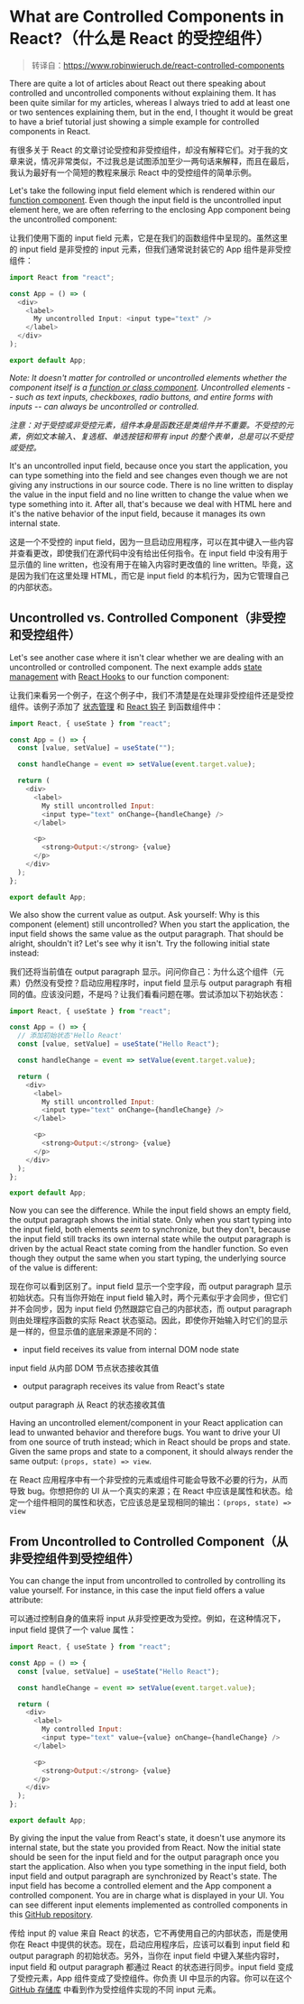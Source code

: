 # What are Controlled Components in React?（什么是 React 的受控组件）

> 转译自：https://www.robinwieruch.de/react-controlled-components

There are quite a lot of articles about React out there speaking about controlled and uncontrolled components without explaining them. It has been quite similar for my articles, whereas I always tried to add at least one or two sentences explaining them, but in the end, I thought it would be great to have a brief tutorial just showing a simple example for controlled components in React.

有很多关于 React 的文章讨论受控和非受控组件，却没有解释它们。对于我的文章来说，情况非常类似，不过我总是试图添加至少一两句话来解释，而且在最后，我认为最好有一个简短的教程来展示 React 中的受控组件的简单示例。

Let's take the following input field element which is rendered within our [function component](). Even though the input field is the uncontrolled input element here, we are often referring to the enclosing App component being the uncontrolled component:

让我们使用下面的 input field 元素，它是在我们的函数组件中呈现的。虽然这里的 input field 是非受控的 input 元素，但我们通常说封装它的 App 组件是非受控组件：

```js
import React from "react";

const App = () => (
  <div>
    <label>
      My uncontrolled Input: <input type="text" />
    </label>
  </div>
);

export default App;
```

_Note: It doesn't matter for controlled or uncontrolled elements whether the component itself is a [function or class component](https://www.robinwieruch.de/react-component-types/). Uncontrolled elements -- such as text inputs, checkboxes, radio buttons, and entire forms with inputs -- can always be uncontrolled or controlled._

_注意：对于受控或非受控元素，组件本身是函数还是类组件并不重要。不受控的元素，例如文本输入、复选框、单选按钮和带有 input 的整个表单，总是可以不受控或受控。_

It's an uncontrolled input field, because once you start the application, you can type something into the field and see changes even though we are not giving any instructions in our source code. There is no line written to display the value in the input field and no line written to change the value when we type something into it. After all, that's because we deal with HTML here and it's the native behavior of the input field, because it manages its own internal state.

这是一个不受控的 input field，因为一旦启动应用程序，可以在其中键入一些内容并查看更改，即使我们在源代码中没有给出任何指令。在 input field 中没有用于显示值的 line written，也没有用于在输入内容时更改值的 line written。毕竟，这是因为我们在这里处理 HTML，而它是 input field 的本机行为，因为它管理自己的内部状态。

## Uncontrolled vs. Controlled Component（非受控和受控组件）

Let's see another case where it isn't clear whether we are dealing with an uncontrolled or controlled component. The next example adds [state management]() with [React Hooks]() to our function component:

让我们来看另一个例子，在这个例子中，我们不清楚是在处理非受控组件还是受控组件。该例子添加了 [状态管理]() 和 [React 钩子]() 到函数组件中：

```js
import React, { useState } from "react";

const App = () => {
  const [value, setValue] = useState("");

  const handleChange = event => setValue(event.target.value);

  return (
    <div>
      <label>
        My still uncontrolled Input:
        <input type="text" onChange={handleChange} />
      </label>

      <p>
        <strong>Output:</strong> {value}
      </p>
    </div>
  );
};

export default App;
```

We also show the current value as output. Ask yourself: Why is this component (element) still uncontrolled? When you start the application, the input field shows the same value as the output paragraph. That should be alright, shouldn't it? Let's see why it isn't. Try the following initial state instead:

我们还将当前值在 output paragraph 显示。问问你自己：为什么这个组件（元素）仍然没有受控？启动应用程序时，input field 显示与 output paragraph 有相同的值。应该没问题，不是吗？让我们看看问题在哪。尝试添加以下初始状态：

```js
import React, { useState } from "react";

const App = () => {
  // 添加初始状态'Hello React'
  const [value, setValue] = useState("Hello React");

  const handleChange = event => setValue(event.target.value);

  return (
    <div>
      <label>
        My still uncontrolled Input:
        <input type="text" onChange={handleChange} />
      </label>

      <p>
        <strong>Output:</strong> {value}
      </p>
    </div>
  );
};

export default App;
```

Now you can see the difference. While the input field shows an empty field, the output paragraph shows the initial state. Only when you start typing into the input field, both elements _seem_ to synchronize, but they don't, because the input field still tracks its own internal state while the output paragraph is driven by the actual React state coming from the handler function. So even though they output the same when you start typing, the underlying source of the value is different:

现在你可以看到区别了。input field 显示一个空字段，而 output paragraph 显示初始状态。只有当你开始在 input field 输入时，两个元素似乎才会同步，但它们并不会同步，因为 input field 仍然跟踪它自己的内部状态，而 output paragraph 则由处理程序函数的实际 React 状态驱动。因此，即使你开始输入时它们的显示是一样的，但显示值的底层来源是不同的：

- input field receives its value from internal DOM node state

input field 从内部 DOM 节点状态接收其值

- output paragraph receives its value from React's state

output paragraph 从 React 的状态接收其值

Having an uncontrolled element/component in your React application can lead to unwanted behavior and therefore bugs. You want to drive your UI from one source of truth instead; which in React should be props and state. Given the same props and state to a component, it should always render the same output: `(props, state) => view`.

在 React 应用程序中有一个非受控的元素或组件可能会导致不必要的行为，从而导致 bug。你想把你的 UI 从一个真实的来源；在 React 中应该是属性和状态。给定一个组件相同的属性和状态，它应该总是呈现相同的输出：`(props, state) => view`

## From Uncontrolled to Controlled Component（从非受控组件到受控组件）

You can change the input from uncontrolled to controlled by controlling its value yourself. For instance, in this case the input field offers a value attribute:

可以通过控制自身的值来将 input 从非受控更改为受控。例如，在这种情况下，input field 提供了一个 value 属性：

```js
import React, { useState } from "react";

const App = () => {
  const [value, setValue] = useState("Hello React");

  const handleChange = event => setValue(event.target.value);

  return (
    <div>
      <label>
        My controlled Input:
        <input type="text" value={value} onChange={handleChange} />
      </label>

      <p>
        <strong>Output:</strong> {value}
      </p>
    </div>
  );
};

export default App;
```

By giving the input the value from React's state, it doesn't use anymore its internal state, but the state you provided from React. Now the initial state should be seen for the input field and for the output paragraph once you start the application. Also when you type something in the input field, both input field and output paragraph are synchronized by React's state. The input field has become a controlled element and the App component a controlled component. You are in charge what is displayed in your UI. You can see different input elements implemented as controlled components in this [GitHub repository](https://github.com/the-road-to-learn-react/react-controlled-components-examples).

传给 input 的 value 来自 React 的状态，它不再使用自己的内部状态，而是使用你在 React 中提供的状态。现在，启动应用程序后，应该可以看到 input field 和 output paragraph 的初始状态。另外，当你在 input field 中键入某些内容时，input field 和 output paragraph 都通过 React 的状态进行同步。input field 变成了受控元素，App 组件变成了受控组件。你负责 UI 中显示的内容。你可以在这个 [GitHub 存储库](https://github.com/the-road-to-learn-react/react-controlled-components-examples) 中看到作为受控组件实现的不同 input 元素。
